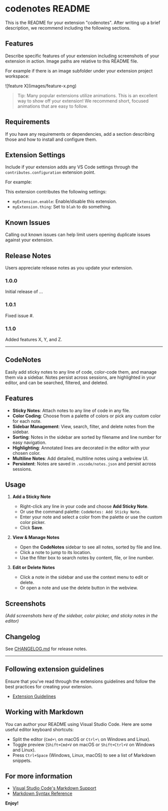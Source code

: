 # codenotes README

This is the README for your extension "codenotes". After writing up a brief description, we recommend including the following sections.

## Features

Describe specific features of your extension including screenshots of your extension in action. Image paths are relative to this README file.

For example if there is an image subfolder under your extension project workspace:

\!\[feature X\]\(images/feature-x.png\)

> Tip: Many popular extensions utilize animations. This is an excellent way to show off your extension! We recommend short, focused animations that are easy to follow.

## Requirements

If you have any requirements or dependencies, add a section describing those and how to install and configure them.

## Extension Settings

Include if your extension adds any VS Code settings through the `contributes.configuration` extension point.

For example:

This extension contributes the following settings:

* `myExtension.enable`: Enable/disable this extension.
* `myExtension.thing`: Set to `blah` to do something.

## Known Issues

Calling out known issues can help limit users opening duplicate issues against your extension.

## Release Notes

Users appreciate release notes as you update your extension.

### 1.0.0

Initial release of ...

### 1.0.1

Fixed issue #.

### 1.1.0

Added features X, Y, and Z.

---

## CodeNotes

Easily add sticky notes to any line of code, color-code them, and manage them via a sidebar. Notes persist across sessions, are highlighted in your editor, and can be searched, filtered, and deleted.

## Features

- **Sticky Notes**: Attach notes to any line of code in any file.
- **Color Coding**: Choose from a palette of colors or pick any custom color for each note.
- **Sidebar Management**: View, search, filter, and delete notes from the sidebar.
- **Sorting**: Notes in the sidebar are sorted by filename and line number for easy navigation.
- **Highlighting**: Annotated lines are decorated in the editor with your chosen color.
- **Multiline Notes**: Add detailed, multiline notes using a webview UI.
- **Persistent**: Notes are saved in `.vscode/notes.json` and persist across sessions.

## Usage

1. **Add a Sticky Note**
   - Right-click any line in your code and choose **Add Sticky Note**.
   - Or use the command palette: `CodeNotes: Add Sticky Note`.
   - Enter your note and select a color from the palette or use the custom color picker.
   - Click **Save**.

2. **View & Manage Notes**
   - Open the **CodeNotes** sidebar to see all notes, sorted by file and line.
   - Click a note to jump to its location.
   - Use the filter box to search notes by content, file, or line number.

3. **Edit or Delete Notes**
   - Click a note in the sidebar and use the context menu to edit or delete.
   - Or open a note and use the delete button in the webview.

## Screenshots

*(Add screenshots here of the sidebar, color picker, and sticky notes in the editor)*

## Changelog

See [CHANGELOG.md](./CHANGELOG.md) for release notes.

---

## Following extension guidelines

Ensure that you've read through the extensions guidelines and follow the best practices for creating your extension.

* [Extension Guidelines](https://code.visualstudio.com/api/references/extension-guidelines)

## Working with Markdown

You can author your README using Visual Studio Code. Here are some useful editor keyboard shortcuts:

* Split the editor (`Cmd+\` on macOS or `Ctrl+\` on Windows and Linux).
* Toggle preview (`Shift+Cmd+V` on macOS or `Shift+Ctrl+V` on Windows and Linux).
* Press `Ctrl+Space` (Windows, Linux, macOS) to see a list of Markdown snippets.

## For more information

* [Visual Studio Code's Markdown Support](http://code.visualstudio.com/docs/languages/markdown)
* [Markdown Syntax Reference](https://help.github.com/articles/markdown-basics/)

**Enjoy!**
